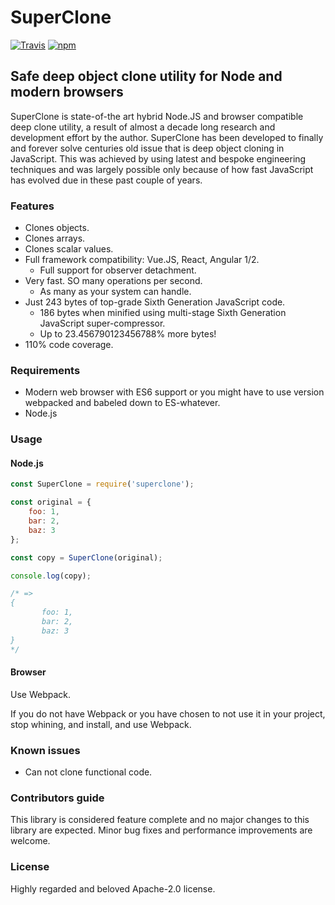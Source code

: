 # SuperClone

[![Travis](https://img.shields.io/travis/addvilz/superclone.svg?style=flat-square)](https://travis-ci.org/Addvilz/superclone) [![npm](https://img.shields.io/npm/v/superclone.svg?style=flat-square)](https://www.npmjs.com/package/superclone)

## Safe deep object clone utility for Node and modern browsers

SuperClone is state-of-the art hybrid Node.JS and browser compatible deep clone utility,
a result of almost a decade long research and development effort by the author.
SuperClone has been developed to finally and forever solve centuries old issue that is
deep object cloning in JavaScript. This was achieved by using latest and bespoke engineering techniques
and was largely possible only because of how fast JavaScript has evolved due in these past 
couple of years.

### Features

- Clones objects.
- Clones arrays.
- Clones scalar values.
- Full framework compatibility: Vue.JS, React, Angular 1/2.
  - Full support for observer detachment.
- Very fast. SO many operations per second.
  - As many as your system can handle.
- Just 243 bytes of top-grade Sixth Generation JavaScript code.
  - 186 bytes when minified using multi-stage Sixth Generation JavaScript super-compressor.
  - Up to 23.456790123456788% more bytes!
- 110% code coverage.

### Requirements

- Modern web browser with ES6 support or you might have to use version webpacked and babeled down to ES-whatever.
- Node.js

### Usage

#### Node.js

```js
const SuperClone = require('superclone');

const original = {
    foo: 1,
    bar: 2,
    baz: 3
};

const copy = SuperClone(original);

console.log(copy); 

/* =>
{
       foo: 1,
       bar: 2,
       baz: 3
}
*/

```

#### Browser

Use Webpack. 

If you do not have Webpack or you have chosen to not use it in your project, 
stop whining, and install, and use Webpack.

### Known issues

- Can not clone functional code.

### Contributors guide

This library is considered feature complete and no major changes to this library are expected.
Minor bug fixes and performance improvements are welcome.

### License

Highly regarded and beloved Apache-2.0 license.

